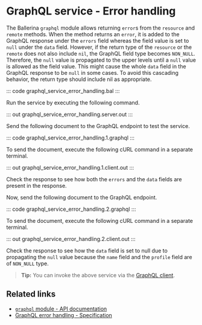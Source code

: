# GraphQL service - Error handling

The Ballerina `graphql` module allows returning `error`s from the `resource` and `remote` methods. When the method returns an `error`, it is added to the GraphQL response under the `errors` field whereas the field value is set to `null` under the `data` field. However, if the return type of the `resource` or the `remote` does not also include `nil`, the GraphQL field type becomes  `NON_NULL`. Therefore, the `null` value is propagated to the upper levels until a `null` value is allowed as the field value. This might cause the whole `data` field in the GraphQL response to be `null` in some cases. To avoid this cascading behavior, the return type should include nil as appropriate.

::: code graphql_service_error_handling.bal :::

Run the service by executing the following command.

::: out graphql_service_error_handling.server.out :::

Send the following document to the GraphQL endpoint to test the service.

::: code graphql_service_error_handling.1.graphql :::

To send the document, execute the following cURL command in a separate terminal.

::: out graphql_service_error_handling.1.client.out :::

Check the response to see how both the `errors` and the `data` fields are present in the response.

Now, send the following document to the GraphQL endpoint.

::: code graphql_service_error_handling.2.graphql :::

To send the document, execute the following cURL command in a separate terminal.

::: out graphql_service_error_handling.2.client.out :::

Check the response to see how the `data` field is set to null due to propagating the `null` value because the `name` field and the `profile` field are of `NON_NULL` type.

>**Tip:** You can invoke the above service via the [GraphQL client](/learn/by-example/graphql-client-query-endpoint/).

## Related links
- [`graphql` module - API documentation](https://lib.ballerina.io/ballerina/graphql/latest)
- [GraphQL error handling - Specification](/spec/graphql/#72-service-error-handling)

